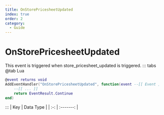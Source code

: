 ```yaml
---
title: OnStorePricesheetUpdated
index: true
order: 2
category:
  - Guide
---
```


# OnStorePricesheetUpdated
This event is triggered when store_pricesheet_updated is triggered.
::: tabs
@tab Lua
```lua
@event returns void
AddEventHandler("OnStorePricesheetUpdated", function(event --[[ Event ]])
    --[[ ... ]]
    return EventResult.Continue
end)
```

:::
| Key | Data Type |
| :-: | :-------: |